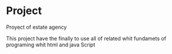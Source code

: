 # Project
Proyect of estate agency

This project have the finally to use all of related whit fundamets of programing whit html and java Script
